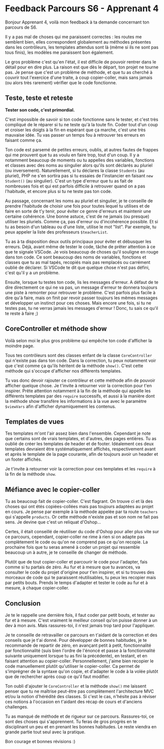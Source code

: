 # Feedback Parcours S6 - Apprenant 4

Bonjour Apprenant 4, voilà mon feedback à ta demande concernant ton parcours de S6.

Il y a pas mal de choses qui me paraissent correctes : les routes me semblent bien, elles correspondent globalement au méthodes présentes dans les contrôleurs, les templates attendus sont là (même si ils ne sont pas tous finis), les modèles me paraissent bon également.

Le gros problème c'est qu'en l'état, il est difficile de pouvoir rentrer dans le détail pour en dire plus. La raison est que dès le départ, ton projet ne tourne pas.
Je pense que c'est un problème de méthode, et que tu as cherché à couvrir tout l'exercice d'une traite, à coup copier-coller, mais sans jamais (ou alors très rarement) vérifier que le code fonctionne.

## Teste, teste et reteste

<strong>Tester son code, c'est primordial.</strong>

C'est impossible de savoir si ton code fonctionne sans le tester, et c'est très compliqué de le réparer si tu ne teste qu'à la toute fin.
Coder tout d'un coup et croiser les doigts à la fin en espérant que ça marche, c'est une très mauvaise idée. Tu vas passer un temps fou à retrouver tes erreurs en faisant comme ça.

Ton code est parsemé de petites erreurs, oublis, at autres fautes de frappes qui me prouvent que tu as voulu en faire trop, tout d'un coup.
Il y a notamment beaucoup de moments ou tu appelles des variables, fonctions et classes avec des noms au singulier alors qu'ils sont déclarés au pluriel (ou inversement). 
Naturellement, si tu déclares la classe `Students` (au pluriel), PHP ne s'en sortira pas si tu essaies de l'instancier en faisant `new Student()` (au singulier).
C'est un type d'erreur que tu as fait de nombreuses fois et qui est parfois difficile à retrouver quand on a pas l'habitude, et encore plus si tu ne teste pas ton code.

Au passage, concernant les noms au pluriel et singulier, je te conseille de prendre l'habitude de choisir une fois pour toutes lequel tu utilises et de faire en sorte de t'y tenir, pour éviter ce genre d'erreurs et maintenir une certaine cohérence.
Une bonne astuce, c'est de ne jamais (ou presque) utiliser les pluriels. Comme ça, pas d'erreur ou d'incohérence possible. Et si tu as besoin d'un tableau ou d'une liste, utilise le mot "list". Par exemple, tu peux appeler la liste des professeurs `$teacherList`.

Tu as à ta disposition deux outils principaux pour éviter et débusquer les erreurs. Déjà, avant même de tester le code, tâche de prêter attention à ce que te signale VSCode. Je vois beaucoup de choses qu'il souligne en rouge dans ton code. Ce sont beaucoup des noms de variables, fonctions et classes que tu as mal tapés, recopiés mais pas remplacés ou carrément oublié de déclarer. Si VSCode te dit que quelque chose n'est pas défini, c'est qu'il y a un problème.

Ensuite, lorsque tu testes ton code, lis les messages d'erreur. A défaut de te dire directement ce qui ne va pas, un message d'erreur te donnera toujours une piste à remonter pour retrouver le problème. C'est parfois plus facile à dire qu'à faire, mais on finit par revoir passer toujours les mêmes messages et développer un instinct pour ces choses. Mais encore une fois, si tu ne testes pas, tu ne verras jamais les messages d'erreur ! Donc, tu sais ce qu'il te reste à faire ;)

## CoreController et méthode show

Voilà selon moi le plus gros problème qui empêche ton code d'afficher la moindre page.

Tous tes contrôleurs sont des classes enfant de la classe `CoreController` qui n'existe pas dans ton code. Dans la correction, tu peux notamment voir que c'est comme ça qu'ils héritent de la méthode `show()`. C'est cette méthode qui s'occupe d'afficher nos différents templates.

Tu vas donc devoir rajouter ce contrôleur et cette méthode afin de pouvoir afficher quelque chose. Je t'invite à retourner voir la correction pour t'en inspirer.
Prête attention notamment à la fin de la méthode qui appelle les différents templates par des `require` successifs, et aussi à la manière dont la méthode show transfère les informations à la vue avec le paramètre `$viewVars` afin d'afficher dynamiquement les contenus.

## Templates de vues

Tes templates m'ont l'air assez bien dans l'ensemble. Cependant je note que certains sont de vrais templates, et d'autres, des pages entières. Tu as oublié de créer les templates de header et de footer. Idéalement ces deux templates devraient être systématiquement affichés, respectivement avant et après le template de la page courante, afin de toujours avoir un header et un footer affichés.

Je t'invite à retourner voir la correction pour ces templates et les `require` à la fin de la méthode `show`.

## Méfiance avec le copier-coller

Tu as beaucoup fait de copier-coller. C'est flagrant. On trouve ci et là des choses qui ont étés copiées-collées mais pas toujours adaptées au projet en cours. Je pense par exemple à la méthode appelée par ta route `teachers` qui s'appelle `products`. Or cette méthode n'existe pas et son nom ne fait pas sens. Je devine que c'est un reliquat d'Oshop...

Certes, il était conseillé de réutiliser du code d'Oshop pour aller plus vite sur ce parcours, cependant, copier-coller ne rime à rien si on adapte pas complètement le code ou qu'on ne comprend pas ce qu'on recopie. La prochaine fois que tu seras amené à coder un projet qui ressemble beaucoup un à autre, je te conseille de changer de méthode.

Plutôt que de tout copier-coller et parcourir le code pour l'adapter, fais comme si tu partais de zéro. Au fur et à mesure que tu avances, va consulter le code du projet d'origine pour t'en inspirer, et si tu trouves des morceaux de code qui te paraissent réutilisables, tu peux les recopier mais par petits bouts. Prends le temps d'adapter et tester le code au fur et à mesure, à chaque copier-coller.

## Conclusion

Je te le rappelle une dernière fois, il faut coder par petit bouts, et tester au fur et à mesure. C'est vraiment le meilleur conseil qu'on puisse donner à un dev à mon avis. Mais rassures-toi, il n'est jamais trop tard pour l'appliquer.

Je te conseille de retravailler ce parcours en t'aidant de la correction et des conseils que je t'ai donné. Pour développer de bonnes habitudes, je te recommande de repartir de zéro, en avançant petit à petit, fonctionnalité par fonctionnalité (suis bien l'ordre de l'énoncé et passe à la fonctionnalité suivante uniquement lorsque tu as fini la précédente), en testant, et en faisant attention au copier-coller.
Personnellement, j'aime bien recopier le code manuellement plutôt qu'utiliser le copier-coller. Ca permet de s'imprégner de la syntaxe qu'on copie, et d'adapter le code à la volée plutôt que de rechercher après coup ce qu'il faut modifier.

Ton oubli d'ajouter le `CoreController` et la méthode `show()` me laissent penser que tu ne maîtrise peut-être pas complètement l'architecture MVC et/ou la notion d'hérédité des classes. Si c'est le cas, n'hésite pas à réviser ces notions à l'occasion en t'aidant des récap de cours et d'anciens challenges.

Tu as manqué de méthode et de rigueur sur ce parcours. Rassures-toi, ce sont des choses qui s'apprennent. Tu feras de gros progrès en te disciplinant un peu et en prenant les bonnes habitudes. Le reste viendra en grande partie tout seul avec la pratique.

Bon courage et bonnes révisions :)